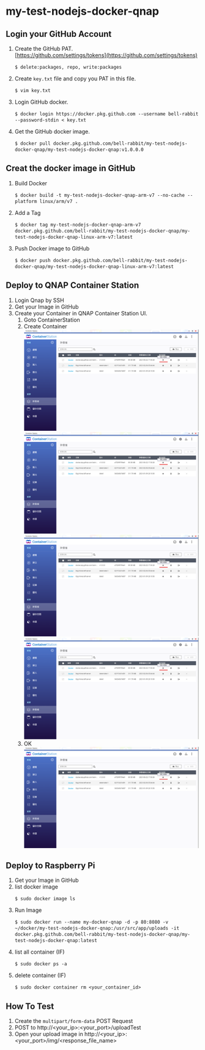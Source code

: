# my-test-nodejs-docker-qnap
## Login your GitHub Account

1. Create the GitHub PAT. <br>
   [https://github.com/settings/tokens](https://github.com/settings/tokens)
   ```console
   $ delete:packages, repo, write:packages
   ```
2. Create `key.txt` file and copy you PAT in this file.
   ```console
   $ vim key.txt
   ```
3. Login GitHub docker.
   ```console
   $ docker login https://docker.pkg.github.com --username bell-rabbit --password-stdin < key.txt
   ```
4. Get the GitHub docker image.
    ```console
    $ docker pull docker.pkg.github.com/bell-rabbit/my-test-nodejs-docker-qnap/my-test-nodejs-docker-qnap:v1.0.0.0
    ```

## Creat the docker image in GitHub
1. Build Docker
   ```console
   $ docker build -t my-test-nodejs-docker-qnap-arm-v7 --no-cache --platform linux/arm/v7 .
   ```
2. Add a Tag
   ```console
   $ docker tag my-test-nodejs-docker-qnap-arm-v7 docker.pkg.github.com/bell-rabbit/my-test-nodejs-docker-qnap/my-test-nodejs-docker-qnap-linux-arm-v7:latest
   ```
3. Push Docker image to GitHub
   ```console
   $ docker push docker.pkg.github.com/bell-rabbit/my-test-nodejs-docker-qnap/my-test-nodejs-docker-qnap-linux-arm-v7:latest
   ```   


## Deploy to QNAP Container Station
1. Login Qnap by SSH
2. Get your Image in GitHub
3. Create your Container in QNAP Container Station UI.
   1. Goto ContainerStation
   2. Create Container
      <img src="/example/qnap-create-container.png" alt="qnap-create-container.png"/>
      <img src="/example/qnap-create-container.png" alt="qnap-create-container_1.png"/>   
      <img src="/example/qnap-create-container.png" alt="qnap-create-container_2.png"/>   
      <img src="/example/qnap-create-container.png" alt="qnap-create-container_3.png"/>   
   3. OK
      <img src="/example/qnap-create-container.png" alt="qnap-create-container_4.png"/>
      
   
## Deploy to Raspberry Pi
1. Get your Image in GitHub
2. list docker image
   ```console  
   $ sudo docker image ls
   ```
3. Run Image
   ```console
   $ sudo docker run --name my-docker-qnap -d -p 80:8080 -v ~/docker/my-test-nodejs-docker-qnap:/usr/src/app/uploads -it docker.pkg.github.com/bell-rabbit/my-test-nodejs-docker-qnap/my-test-nodejs-docker-qnap:latest
   ```
4. list all container (IF)
   ```console
   $ sudo docker ps -a
   ```
5. delete container (IF)
   ```console
   $ sudo docker container rm <your_container_id>
   ```

## How To Test
1. Create the `multipart/form-data` POST Request
2. POST to http://<your_ip>:<your_port>/uploadTest
3. Open your upload image in http://<your_ip>:<your_port>/img/<response_file_name>
